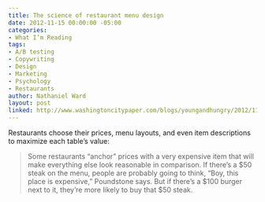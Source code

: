 ```yaml
---
title: The science of restaurant menu design
date: 2012-11-15 00:00:00 -05:00
categories:
- What I’m Reading
tags:
- A/B testing
- Copywriting
- Design
- Marketing
- Psychology
- Restaurants
author: Nathaniel Ward
layout: post
linked: http://www.washingtoncitypaper.com/blogs/youngandhungry/2012/11/07/made-to-order-the-art-and-science-of-menu-development/
---
```


Restaurants choose their prices, menu layouts, and even item descriptions to maximize each table’s value:

> Some restaurants “anchor” prices with a very expensive item that will make everything else look reasonable in comparison. If there’s a $50 steak on the menu, people are probably going to think, “Boy, this place is expensive,” Poundstone says. But if there’s a $100 burger next to it, they’re more likely to buy that $50 steak.
